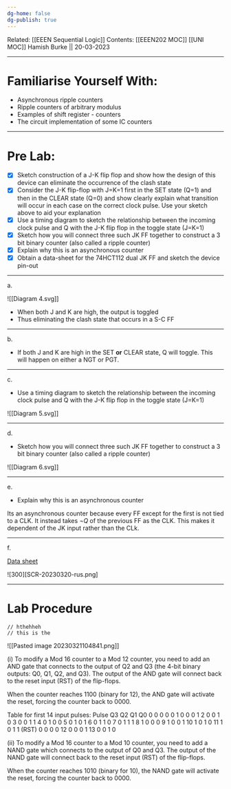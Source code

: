 ```yaml
---
dg-home: false
dg-publish: true
---
```

Related: [[EEEN Sequential Logic]]
Contents: [[EEEN202 MOC]]
[[UNI MOC]]
Hamish Burke || 20-03-2023
***

# Familiarise Yourself With:

- Asynchronous ripple counters
- Ripple counters of arbitrary modulus
- Examples of shift register - counters
- The circuit implementation of some IC counters

***

# Pre Lab:

- [x] Sketch construction of a J-K flip flop and show how the design of this device can eliminate the occurrence of the clash state
- [x] Consider the J-K flip-flop with J=K=1 first in the SET state (Q=1) and then in the CLEAR state (Q=0) and show clearly explain what transition will occur in each case on the correct clock pulse. Use your sketch above to aid your explanation
- [x] Use a timing diagram to sketch the relationship between the incoming clock pulse and Q with the J-K flip flop in the toggle state (J=K=1)
- [x] Sketch how you will connect three such JK FF together to construct a 3 bit binary counter (also called a ripple counter)
- [x] Explain why this is an asynchronous counter
- [x] Obtain a data-sheet for the 74HCT112 dual JK FF and sketch the device pin-out

***

a. 

![[Diagram 4.svg]]
- When both J and K are high, the output is toggled
- Thus eliminating the clash state that occurs in a S-C FF


***

b. 

- If both J and K are high in the SET **or** CLEAR state, Q will toggle. This will happen on either a NGT or PGT.

***

c. 

- Use a timing diagram to sketch the relationship between the incoming clock pulse and Q with the J-K flip flop in the toggle state (J=K=1)


![[Diagram 5.svg]]

***

d. 

- Sketch how you will connect three such JK FF together to construct a 3 bit binary counter (also called a ripple counter)


![[Diagram 6.svg]]


***

e. 

- Explain why this is an asynchronous counter

Its an asynchronous counter because every FF except for the first is not tied to a CLK. It instead takes $\neg Q$ of the previous FF as the CLK. This makes it dependent of the JK input rather than the CLk.

***

f. 

[Data sheet](https://assets.nexperia.com/documents/data-sheet/74HC_HCT112.pdf)

![300][SCR-20230320-rus.png]
***

# Lab Procedure

```
// hthehheh
// this is the 
```

![[Pasted image 20230321104841.png]]

(i) To modify a Mod 16 counter to a Mod 12 counter, you need to add an AND gate that connects to the output of Q2 and Q3 (the 4-bit binary outputs: Q0, Q1, Q2, and Q3). The output of the AND gate will connect back to the reset input (RST) of the flip-flops.

When the counter reaches 1100 (binary for 12), the AND gate will activate the reset, forcing the counter back to 0000.

Table for first 14 input pulses:
Pulse     Q3 Q2 Q1 Q0
  0       0  0  0  0
  1       0  0  0  1
  2       0  0  1  0
  3       0  0  1  1 
  4       0  1  0  0
  5       0  1  0  1
  6       0  1  1  0
  7       0  1  1  1
  8       1  0  0  0
  9       1  0  0  1
 10       1  0  1  0
 11       1  0  1  1
(RST)     0  0  0  0
 12       0  0  0  1
 13       0  0  1  0

(ii) To modify a Mod 16 counter to a Mod 10 counter, you need to add a NAND gate which connects to the output of Q0 and Q3. The output of the NAND gate will connect back to the reset input (RST) of the flip-flops.

When the counter reaches 1010 (binary for 10), the NAND gate will activate the reset, forcing the counter back to 0000.